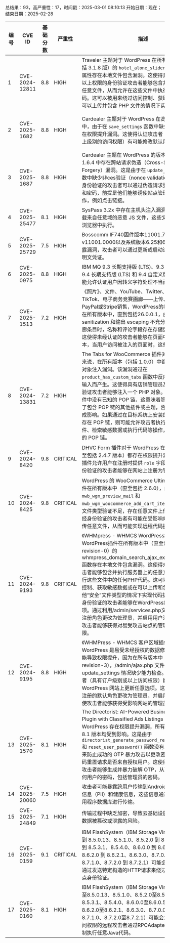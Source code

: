 总结果：93，高严重性：17，时间戳：2025-03-01 08:10:13
开始日期：现在；结束日期：2025-02-28

| 编号 | CVE ID | 基础分数 | 严重性 | 描述 | 参考资料 |
|-----|--------|------------|----------|-------------|------------|
| 1 | CVE-2024-12811 | 8.8  | HIGH | Traveler 主题对于 WordPress 在所有版本中（直至包括 3.1.8 版）的 `hotel_alone_slider` 短代码的 `style` 属性存在本地文件包含漏洞。这使得具有贡献者级别及以上权限的身份验证攻击者能够包含并执行服务器上的任意文件，从而允许在这些文件中执行任何 PHP 代码。这可以被用来绕过访问控制、获取敏感数据，或在可以上传并包含 PHP 文件的情况下实现代码执行。 | [1]https://travelerwp.com/traveler-changelog/<br>[2]https://www.wordfence.com/threat-intel/vulnerabilities/id/a09298b3-3b5c-4a92-9332-79ff83234479?source=cve |
| 2 | CVE-2025-1682 | 8.8  | HIGH | Cardealer 主题对于 WordPress 在高达 1.6.4 版本中，由于在 `save_settings` 函数中缺少能力检查，存在权限提升漏洞。这使得认证攻击者（具有订阅者及以上级别的访问权限）有可能修改默认用户角色。 | [1]https://themeforest.net/item/car-dealer-automotive-wordpress-theme-responsive/8574708<br>[2]https://webtemplatemasters.com/cardealer/changelog/#v165<br>[3]https://www.wordfence.com/threat-intel/vulnerabilities/id/4e337281-f05e-486c-9491-161365af252a?source=cve |
| 3 | CVE-2025-1687 | 8.8  | HIGH | Cardealer 主题在 WordPress 的版本 up to，包括 1.6.4 中存在跨站请求伪造（Cross-Site Request Forgery）漏洞。这是由于在 `update_user_profile` 函数中缺少非ces验证（nonce validation）。这使得未经身份验证的攻击者可以通过伪造请求更新用户电子邮件和密码，前提是他们能够诱使站点管理员执行某些操作，例如点击链接。 | [1]https://themeforest.net/item/car-dealer-automotive-wordpress-theme-responsive/8574708<br>[2]https://webtemplatemasters.com/cardealer/changelog/#v165<br>[3]https://www.wordfence.com/threat-intel/vulnerabilities/id/6305b7be-8651-4028-a8cf-ea58b4977225?source=cve |
| 4 | CVE-2025-25477 | 8.1  | HIGH | SysPass 3.2x 中存在主机头注入漏洞，攻击者可以加载来自任意域的恶意 JS 文件，这些文件将在受害者的浏览器中执行。 | [1]https://github.com/sysentr0py/CVEs/tree/main/CVE-2025-25477 |
| 5 | CVE-2025-25729 | 7.5  | HIGH | Bosscomm IF740固件版本11001.7078和v11001.0000以及系统版本6.25和6.00中存在信息泄露漏洞，攻击者可以通过更新或启动过程获取硬编码的明文凭证。 | [1]https://gainsec.com/2025/02/27/cve-2025-25727cve-2025-25728cve-2025-25729-multiple-vulnerabilities-found-in-bosscomm-obd2-tablet/ |
| 6 | CVE-2025-0975 | 8.8  | HIGH | IBM MQ 9.3 长期支持版 (LTS)、9.3 自定义版 (CD)、9.4 长期支持版 (LTS) 和 9.4 自定义版 (CD) 控制台可能允许认证用户因转义字符处理不当而执行代码。 | [1]https://www.ibm.com/support/pages/node/7183467 |
| 7 | CVE-2025-1513 | 7.2  | HIGH | 《照片》、文件、YouTube、Twitter、Instagram、TikTok、电子商务竞赛画廊——上传、投票、通过PayPal或Stripe销售，WordPress的社交分享按钮插件在所有版本中，直到包括26.0.0.1，由于输入 sanitization 和输出 escaping 不充分，在评论照片画廊条目时，名称和评论字段存在存储型跨站脚本漏洞。这使得未经认证的攻击者能够在页面中注入任意网页脚本，当用户访问被注入的页面时，这些脚本将会执行。 | [1]https://plugins.trac.wordpress.org/changeset?sfp_email=&sfph_mail=&reponame=&old=3245199%40contest-gallery&new=3245199%40contest-gallery&sfp_email=&sfph_mail=<br>[2]https://www.wordfence.com/threat-intel/vulnerabilities/id/1b5cf360-0163-4a7c-8979-ec89ec80ad62?source=cve |
| 8 | CVE-2024-13831 | 7.2  | HIGH | The Tabs for WooCommerce 插件对于 WordPress 来说，在所有版本（包括 1.0.0）中都存在一个 PHP 对象注入漏洞。该漏洞通过在 `product_has_custom_tabs` 函数中反序列化不受信任的输入而产生。这使得具有店铺管理员及以上权限的身份验证攻击者能够注入一个 PHP 对象。在易受攻击的软件中没有已知的 POP 链，这意味着除非在站点上安装了包含 POP 链的其他插件或主题，否则此漏洞不会造成影响。如果通过在目标系统上安装的额外插件或主题存在 POP 链，则可能允许攻击者执行诸如删除任意文件、检索敏感数据或执行代码等操作，具体取决于存在的 POP 链。 | [1]https://plugins.trac.wordpress.org/browser/wc-tabs/trunk/wc-tabs-lite.php#L363<br>[2]https://www.wordfence.com/threat-intel/vulnerabilities/id/790a2c64-b358-41ed-be17-f2b99d294617?source=cve |
| 9 | CVE-2024-8420 | 9.8  | CRITICAL | DHVC Form 插件对于 WordPress 在所有版本中（直至包括 2.4.7 版本）都存在权限提升漏洞。这是由于该插件允许用户在注册时提供 `role` 字段。这使得未经身份验证的攻击者能够在网站上注册为管理员。 | [1]https://codecanyon.net/item/dhvc-form-wordpress-form-for-visual-composer/8326593<br>[2]https://www.wordfence.com/threat-intel/vulnerabilities/id/e4d51a0c-c625-4732-b345-df02971fbffa?source=cve |
| 10 | CVE-2024-8425 | 9.8  | CRITICAL | WordPress 的 WooCommerce Ultimate Gift Card 插件在所有版本中（直至包括 2.6.0），由于在 `mwb_wgm_preview_mail` 和 `mwb_wgm_woocommerce_add_cart_item_data` 函数中的文件类型验证不足，存在任意文件上传漏洞。这使得未经身份验证的攻击者有可能在受影响站点的服务器上上传任意文件，从而可能实现远程代码执行。 | [1]https://codecanyon.net/item/woocommerce-ultimate-gift-card/19191057<br>[2]https://www.wordfence.com/threat-intel/vulnerabilities/id/6ebffb82-7455-40c9-9ffd-b78e0e73e431?source=cve |
| 11 | CVE-2024-9193 | 9.8  | CRITICAL | 《WHMpress - WHMCS WordPress集成插件》的WordPress插件在所有版本中（直至包括6.3-revision-0）的whmpress_domain_search_ajax_extended_results()函数存在本地文件包含漏洞。这使得未经身份验证的攻击者能够包含并执行服务器上的任意文件，从而允许执行这些文件中的任何PHP代码。这可以被用来绕过访问控制、获取敏感数据或在可以上传和包含图像和其他“安全”文件类型的情况下实现代码执行。这使得未经身份验证的攻击者能够在WordPress站点上更新任意选项。通过利用/admin/services.php文件，可以将默认注册角色更改为管理员，并启用用户注册功能，从而使攻击者能够获得对易受攻击站点的管理员用户访问权限。 | [1]https://whmpress.com/docs/change-log/<br>[2]https://www.wordfence.com/threat-intel/vulnerabilities/id/5f3b0e75-d2f0-48b7-ba33-75c4e998030e?source=cve |
| 12 | CVE-2024-9195 | 8.8  | HIGH | 《WHMPress - WHMCS 客户区域插件》对于 WordPress 是易受未经授权的数据修改影响的，这可能导致权限提升，因为在所有版本中（直至包括 4.3-revision-3），/admin/ajax.php 文件中的 update_settings 情况缺少能力检查。这使得认证攻击者（具有订户级别或以上访问权限）能够在 WordPress 网站上更新任意选项。这可以被利用来将注册的默认角色更改为管理员，并启用用户注册，从而使攻击者能够获得受影响网站的管理员用户访问权限。 | [1]https://codecanyon.net/item/whmcs-client-area-whmpress-addon/11218646<br>[2]https://www.wordfence.com/threat-intel/vulnerabilities/id/c8af0c5c-3d7b-416d-9d10-6867fcf909a5?source=cve |
| 13 | CVE-2025-1570 | 8.1  | HIGH | The Directorist: AI-Powered Business Directory Plugin with Classified Ads Listings 插件对于 WordPress 存在权限提升漏洞，所有版本直至包括 8.1 版本均受到影响。这是由于 `directorist_generate_password_reset_pin_code()` 和 `reset_user_password()` 函数没有足够的控制措施来防止成功的 OTP 暴力攻击以更改密码，或者验证密码重置请求是否来自授权用户。这使得未经身份验证的攻击者能够生成并暴力破解 OTP，从而有可能更改任何用户的密码，包括管理员的密码。 | [1]https://plugins.trac.wordpress.org/changeset/3246340/directorist<br>[2]https://www.wordfence.com/threat-intel/vulnerabilities/id/853562ed-7f2e-453c-b3d0-67c90bd0231f?source=cve |
| 14 | CVE-2025-20060 | 7.5  | HIGH | 攻击者可能暴露跨用户传输到Android设备的个人身份信息（PII）和健康信息，这些信息通过Dario Health应用程序数据库进行传输。 | [1]https://www.cisa.gov/news-events/ics-medical-advisories/icsma-25-058-01<br>[2]https://www.dariohealth.com/contact/ |
| 15 | CVE-2025-24849 | 7.1  | HIGH | 传输过程中缺乏加密，导致云基础设施存在潜在的敏感数据被篡改或泄露的风险。 | [1]https://www.cisa.gov/news-events/ics-medical-advisories/icsma-25-058-01<br>[2]https://www.dariohealth.com/contact/ |
| 16 | CVE-2025-0159 | 9.1  | CRITICAL | IBM FlashSystem（IBM Storage Virtualize（8.5.0.0 到 8.5.0.13、8.5.1.0、8.5.2.0 到 8.5.2.3、8.5.3.0 到 8.5.3.1、8.5.4.0、8.6.0.0 到 8.6.0.5、8.6.1.0、8.6.2.0 到 8.6.2.1、8.6.3.0、8.7.0.0 到 8.7.0.2、8.7.1.0、8.7.2.0 到 8.7.2.1）可能会允许远程攻击者通过发送特定构造的HTTP请求来绕过RPCAdapter端点身份验证。 | [1]https://www.ibm.com/support/pages/node/7184182 |
| 17 | CVE-2025-0160 | 8.1  | HIGH | IBM FlashSystem（IBM Storage Virtualize（8.5.0.0至8.5.0.13、8.5.1.0、8.5.2.0至8.5.2.3、8.5.3.0至8.5.3.1、8.5.4.0、8.6.0.0至8.6.0.5、8.6.1.0、8.6.2.0至8.6.2.1、8.6.3.0、8.7.0.0至8.7.0.2、8.7.1.0、8.7.2.0至8.7.2.1）可能会允许具有系统访问权限的远程攻击者通过RPCAdapter服务中的不当限制执行任意Java代码。 | [1]https://www.ibm.com/support/pages/node/7184182 |